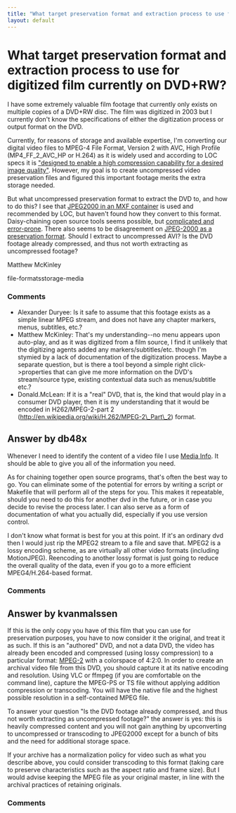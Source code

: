 ```yaml
---
title: "What target preservation format and extraction process to use for digitized film currently on DVD+RW?"
layout: default
---
```

What target preservation format and extraction process to use for digitized film currently on DVD+RW?
=====================
I have some extremely valuable film footage that currently only exists
on multiple copies of a DVD+RW disc. The film was digitized in 2003 but
I currently don't know the specifications of either the digitization
process or output format on the DVD.

Currently, for reasons of storage and available expertise, I'm
converting our digital video files to MPEG-4 File Format, Version 2 with
AVC, High Profile (MP4\_FF\_2\_AVC\_HP or H.264) as it is widely used
and according to LOC specs it is ["designed to enable a high compression
capability for a desired image
quality"](http://www.digitalpreservation.gov/formats/fdd/fdd000081.shtml).
However, my goal is to create uncompressed video preservation files and
figured this important footage merits the extra storage needed.

But what uncompressed preservation format to extract the DVD to, and how
to do this? I see that [JPEG2000 in an MXF
container](http://www.digitalpreservation.gov/formats/fdd/fdd000013.shtml)
is used and recommended by LOC, but haven't found how they convert to
this format. Daisy-chaining open source tools seems possible, but
[complicated and
error-prone](https://groups.google.com/forum/?fromgroups=#!topic/archivematica/JnoAisQjuCA).
There also seems to be disagreement on [JPEG-2000 as a preservation
format](http://blogs.loc.gov/digitalpreservation/2013/01/is-jpeg-2000-a-preservation-risk/).
Should I extract to uncompressed AVI? Is the DVD footage already
compressed, and thus not worth extracting as uncompressed footage?

Matthew McKinley

<div class="tags"><span class="tag">file-formats</span><span class="tag">storage-media</span></div>

### Comments ###
* Alexander Duryee: Is it safe to assume that this footage exists as a simple linear MPEG
stream, and does not have any chapter markers, menus, subtitles, etc.?
* Matthew McKinley: That's my understanding--no menu appears upon auto-play, and as it was
digitized from a film source, I find it unlikely that the digitizing
agents added any markers/subtitles/etc. though I'm stymied by a lack of
documentation of the digitization process. Maybe a separate question,
but is there a tool beyond a simple right click-\>properties that can
give me more information on the DVD's stream/source type, existing
contextual data such as menus/subtitle etc.?
* Donald.McLean: If it is a "real" DVD, that is, the kind that would play in a consumer
DVD player, then it is my understanding that it would be encoded in
H262/MPEG-2-part 2 (http://en.wikipedia.org/wiki/H.262/MPEG-2\_Part\_2)
format.


Answer by db48x
----------------
Whenever I need to identify the content of a video file I use [Media
Info](http://mediainfo.sourceforge.net/en). It should be able to give
you all of the information you need.

As for chaining together open source programs, that's often the best way
to go. You can eliminate some of the potential for errors by writing a
script or Makefile that will perform all of the steps for you. This
makes it repeatable, should you need to do this for another dvd in the
future, or in case you decide to revise the process later. I can also
serve as a form of documentation of what you actually did, especially if
you use version control.

I don't know what format is best for you at this point. If it's an
ordinary dvd then I would just rip the MPEG2 stream to a file and save
that. MPEG2 is a lossy encoding scheme, as are virtually all other video
formats (including MotionJPEG). Reencoding to another lossy format is
just going to reduce the overall quality of the data, even if you go to
a more efficient MPEG4/H.264-based format.

### Comments ###

Answer by kvanmalssen
----------------
If this is the only copy you have of this film that you can use for
preservation purposes, you have to now consider it the original, and
treat it as such. If this is an "authored" DVD, and not a data DVD, the
video has already been encoded and compressed (using lossy compression)
to a particular format:
[MPEG-2](http://en.wikipedia.org/wiki/MPEG-2#DVD-Video) with a
colorspace of 4:2:0. In order to create an archival video file from this
DVD, you should capture it at its native encoding and resolution. Using
VLC or ffmpeg (if you are comfortable on the command line), capture the
MPEG-PS or TS file without applying addition compression or transcoding.
You will have the native file and the highest possible resolution in a
self-contained MPEG file.

To answer your question "Is the DVD footage already compressed, and thus
not worth extracting as uncompressed footage?" the answer is yes: this
is heavily compressed content and you will not gain anything by
upconverting to uncompressed or transcoding to JPEG2000 except for a
bunch of bits and the need for additional storage space.

If your archive has a normalization policy for video such as what you
describe above, you could consider transcoding to this format (taking
care to preserve characteristics such as the aspect ratio and frame
size). But I would advise keeping the MPEG file as your original master,
in line with the archival practices of retaining originals.

### Comments ###

